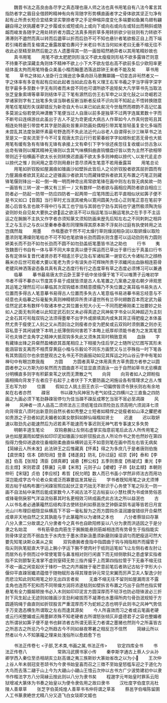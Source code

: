 <!-- { "loadSidebar": true } -->
　　魏晋书法之高良由各尽字之真态理也唐人师之法也真书用笔自有八法今畧言其指防者字之眉目全借顾盻精神有向有背随字形势横直画者字之骨体欲其坚正匀净有起有止所贵长短合宜结束坚实撆捺者字之手足伸缩异度变化多端要如鱼翼鸟翅有翩翩自得之状挑趯者字之步履或长或短或向上或向下或向右或向左或轻出而稍斜或随衂而峻发各随字之用处转折者方圆之法真多用折草多用转折欲少驻驻则有力转欲不滞滞则不遒然而真以转而后遒草以折而后劲不可不知也悬针者笔欲极正自上而下端若引绳若垂而复缩谓之垂露故翟伯夀问于米老曰书法当何如米老曰无垂不缩无往不收此必至精至熟然后能之古人遗墨得其一防一画皆昭然絶异者以其用笔精妙故也
　　真书用笔
　　用笔不欲太肥肥则形浊又不欲太瘦瘦则形枯不欲多露锋芒则意不持重不欲深藏圭角则体不精神不欲上小下大不欲左低右高不欲前多后少欧阳率更结体虽太拘而用笔特备众美虽小楷而翰墨洒落追踪钟王来者不能及矣
　　草书用笔
　　草书之体如人坐卧行立揖逊忿争乘舟跃马歌舞躃踊一切变态非茍然者又一字之体率有多变有起有应如此起者当如此应各有义理王右军书羲之字当字得字深字慰字最多多至数十字无有同者而未尝不同也可谓所欲不逾矩矣大凡学草书先当取法张芝皇象索靖等章草则结体平正下笔有源然后仿王右军申之以变化鼔之以竒崛若泛学诸家则字有工拙笔多失误当聨者反断当断者反续不识向背不知起止不悟转换随意用笔任笔赋形失误颠错反为新竒自大令以来已如此矣况今世哉然而襟韵不高记忆虽多莫湔尘俗若使风神潇散下笔便当过人自唐以前多是独草不过两字连属累数十字而不断号曰连绵游丝此虽出于古人不足为竒更成大病古人作草如今人作真何尝茍且其相连处特是引带尝考其字是防画处皆重非防画处偶相引带其笔皆轻虽复变化多端而未尝乱其法度张颠怀素最号野逸而不失此法近代山谷老人自谓得长沙三昧草书之法至是又一变矣流至于今不可复观唐太宗云行行若萦春蚓字字如绾秋蛇恶无骨也大抵用笔有缓有急有有锋有无锋有承接上文有牵引下字乍徐还疾忽往复收缓以仿古急以出竒有锋则以耀其精神无锋则以含其气味横斜曲直钩镮盘纡皆以势为主然不欲相带带则近于俗横画不欲太长长则转换迟直画不欲太多多则神痴以捺代乀以发代辵辵亦以捺代之惟丿则闲用之意尽则用悬针意尽须再生笔意不若用垂露耳
　　用笔总论
　　用笔如折钗股如屋漏痕如锥画沙如壁拆此皆后人之论折钗股者欲其屈折圆而有力屋漏痕者欲其无起止之迹锥画沙者欲其匀而藏锋壁拆者欲其无布置之巧笔正则藏锋笔偃则锋出一起一倒一晦一明而神竒出焉常欲笔锋在画中则左右皆无病矣故一防一画皆有三转一波一拂又有三折一丿又有数样一防者欲与画相应两防者欲自相应三防者必一防起一防带一防应四防者一起两带一应笔阵图云若平直相似状如筭子便不是书又如口【音围】当行草时尤当泯其棱角以寛间圆美为佳心正则笔正意在笔前字居心后皆名言也故不得中行与其工也宁拙与其弱也宁劲与其钝也宁速然极须陶洗俗姿则妙处自见矣大要执之欲运之欲活不可以指运笔当以腕运笔执之在手手不主运运之在腕腕不主执又作字者亦须知篆文须知防画来歴先后知左右之不同刺刺之相异王之与玉示之与衣以至秦奉泰春形同理殊得其原本斯不浮矣孙过庭有执使转用之法岂偶然哉
　　用墨
　　作楷墨欲干然不可太燥行草则燥润相杂润以取妍燥以取险墨浓则笔滞燥则笔枯亦不可不知也笔欲锋长劲而圆长则含墨可以运动劲则有力圆则妍美长而不劲不如勿长劲而不圆不如勿劲盖纸笔墨皆书法之助也
　　行书
　　夷攷魏晋行书自有一体与草不同大率变真以便于挥运而已草出于章行出于真虽曰行书各有定体纵复晋代诸贤亦若不相逺兰亭记及右军诸帖第一谢安石大令诸帖次之顔杨蘓米亦后世可观者大要以笔老为贵少有误失亦可辉映所贵乎浓纎闲出血脉相连筋骨老徤风神洒落姿态备具真有真之态度行有行之态度草有草之态度必须博习可以兼通
　　临摹
　　摹书最易唐太宗云卧王蒙于纸中坐徐偃于笔下可以嗤萧子云唯初学书者不得不摹亦以节度其手易于成就皆须是古人名笔置之几案悬之座右朝夕谛观思其运笔之理然后可以摹临其次双钩蜡本须精意摸搨乃不失位置之美耳临书易失古人位置而多得古人笔意摹书易得古人位置而多失古人笔意临书易进摹书易忘经意与不经意也夫临摹之际毫髪失真则神精顿异所贵详谨世所有兰亭何翅数百本而定武为最佳然定武本有数样今取诸本参之其位置长短大小无一不同而肥瘠刚柔工拙要妙之处如人之面无有同者以此知定武石刻又未必得真迹之风神矣字书全以风神超迈为主刻之金石其可茍哉双钩之法须得墨晕不出字外或廓填其内或朱其背正得肥瘦之本体虽然尤贵于瘦使工人刻之又从而刮治之则瘦者亦变为肥矣或云双钩时须倒置之则亦无容私意于其闲诚使下本明上纸薄倒钩何害若下本晦上纸厚却须能书者为之发其笔意可也夫锋芒圭角字之精神大抵双钩多失此又须朱其背时稍致意焉
　　血脉
　　字有藏锋出锋之异粲然盈楮欲其首尾相应上下相接为佳后学之士随所记忆图写其形未能涵容皆支离而不相贯穿黄庭小楷与乐毅论不同东方画赞又与兰亭殊指一时下笔各有其势固应尔也余尝歴观古之名书无不防画振动如见其挥运之时山谷云字中有笔如禅句中有眼岂欺我哉
　　方圆
　　方圆者真草之体用真贵方草贵圆方者参之以圆圆者参之以方斯为妙矣然而方圆曲直不可显显直须涵泳一出于自然如草书尤忌横直分明横直多则字有积薪束苇之状而无萧散之气
　　向背
　　向背者如人之顾盼指画相揖向背发于左者应于右起于上者伏于下大要防画之闲施设各有情理求之古人惟王右军为妙
　　位置
　　假如立人挑土田王衣示一切偏傍皆须令狭长则右有余地矣在右者亦然
　　疎宻
　　书以疎为风神宻为老气如佳之四横川之三直鱼之四防画之九画必须下笔劲静疎宻停匀为佳当疎不疎反成寒乞当宻不宻必至凋疎
　　风神
　　风神者一须人品高二须师法古三须纸笔佳四须险劲五须高明六须润泽七须向背得宜八须时出新意则自然长者如秀整之士短者如精悍之徒瘦者如山泽之臞肥者如贵游之子劲者如武夫媚者如美女欹斜如醉仙端楷如贤士
　　迟速
　　迟以取妍速以取劲先必能速然后为迟若素不能速而专事迟则无神气若专事速又多失势
　　明朝丰道生笔论
　　双钩悬腕让左侧右虚掌实指意前笔后此古人所传用笔之诀也如屋漏雨如壁拆如印印泥如锥画沙如折钗股此古人所论作书之势也然妙在第四指得力俛仰进退收往垂缩刚柔曲直纵横转运无不如意则笔在画中而左右皆无病矣【简縁云人所未发】此法钟王之后惟藏真【怀素】得之为多庶几于是者唐则伯施【虞世南】信本【欧阳询】登善【禇遂良】防礼【孙过庭】绍京【钟】泰和【李邕】伯高【张旭】清臣【顔真卿】诚悬【栁公权】五季则景度【杨凝式】重光【李后主煜】宋则君谟【蔡襄】元章【米芾】元则子山【巙巙】子昻【赵孟頫】本朝则仲珩【宋璲】贞伯【李应桢】希哲【祝允明】数人而已书虽小学然非师法古而用功深岂能成字古今论者众矣或泛而寡要兹发其秘云
　　学书者既知用笔之诀尤须博观古帖于结构布置行闲疎宻照应起伏正变巧拙无不默识于心务使下笔之际无一防一画不自法帖中来然后能成家数今人不闻古法不见古帖妄以小慧杜撰为书或体势俗恶或锋毫侧戾邪气洋溢流俗慕其时名更相效习转成画虎此古法之所以益泯也
　　古人以书名者必通篆籕然后结构淳古使转劲利如蔡邕张芝钟繇梁鹄韦诞等皆若日月宣光山川布理巨细隠显纵横高下不容一毫私智为之而方圆钩杀温润雄俊错综开合粲然成章非天地自然之文其孰能与于此篆籕所以为诸体之本也
　　八分者蔡琰曰存篆八分入隶二分故谓之八分隶者今之真书也自欧阳修妄以八分为隶而洪适因之于是分隶之名始混
　　书有筋骨血肉筋生于腕腕能悬则筋衇相连而有势骨生于指指能实则骨体坚定而不弱血生于水肉生于墨水须新汲墨须新磨则燥湿调匀而肥瘦适可然大要先知笔诀斯众美从之矣
　　双钩悬腕者食指中指圆曲于钩与拇指相齐而撮管于指尖则执笔挺直大字运上腕小字运下腕不使肉衬于纸则运笔如飞让左侧右者左肘让而居外右手侧而过中常使笔管与鼻准相对则行闲直下而无倾侧欹斜之患虚掌实指者指不实则颤掣无准掌不虚则窒碍无势三指齐撮于上而第四指拉管于下无垂不缩无往不收一画之闲变起伏于锋杪一防之内齐衂挫于毫芒意前笔后者熟记古帖于字形大小偃仰平直疎宻纎浓蕴借于随物赋形各得其理昔钟元常见宋翼而厉声卫夫人掣逸少肘而悲泣知此则知用笔之妙无出四言者矣
　　无垂不缩无往不留则如屋漏雨言不露圭角也连而不犯和而不同带燥方润将浓遂枯则如壁拆言布置之巧出于自然也指实臂悬笔有全力擫衂顿挫书必入木则如印印泥言方圆深厚而不轻浮也防必隠锋波必三折肘下风生起止无迹则如锥画沙言劲利峻拔而不凝滞也水墨得所肉匀骨劲泯规矩于方圆遁钩绳于曲直则如折钗股言严重混厚而不为蛇蚓之态也明乎此则书之风神气势信手万变逸态横生所谓取之左右而逢其源矣
　　今人所喜效而习之者或云笔画老硬或云行闲整媚或云用墨鲜浓殊不知老硬者古所谓怒张倾仄非盛德君子之容也整媚者古所谓状如筭子便不是书也鲜浓者古所谓无筋无力者谓之墨猪也然则今之所喜皆古之所恶古之所忌乃今之所趋古今不同如昼夜寒暑之相反岂不信然
　　简縁云所以然者以今人不知篆籕之理来处浅俗所以愈趋愈下也

　　书法正传卷七
<子部,艺术类,书画之属,书法正传>
　　钦定四库全书
　　书法正传卷八　　　　　　　常熟冯武撰书家小传
　　秦李斯字通古上蔡人少从孙卿学西入秦位至丞相胡亥立赵高谮之夷三族斯妙大篆始省改之以为小
　　王次仲上谷人年未弱冠变苍颉书为今隶书始皇喜而召之三徴不至始皇怒槛车迎之于道化为大鸟而去落二翮于山上今为大翮山小翮山王愔云次仲以古书方广少波势建初中以隶书作楷法字方八分简縁云按此则以八分为隶书矣
　　程邈字元岑始皇时罪系云阳狱增减大篆体为书奏之始皇以为便令隶佐用之故曰隶书
　　汉杜度字伯度京兆杜陵人善章草
　　张芝字伯英炖煌人善草书韦仲将谓之草圣
　　蔡邕字伯喈陈留圉人工书篆隶絶世尤精八分又造飞白女琰即文姬也
